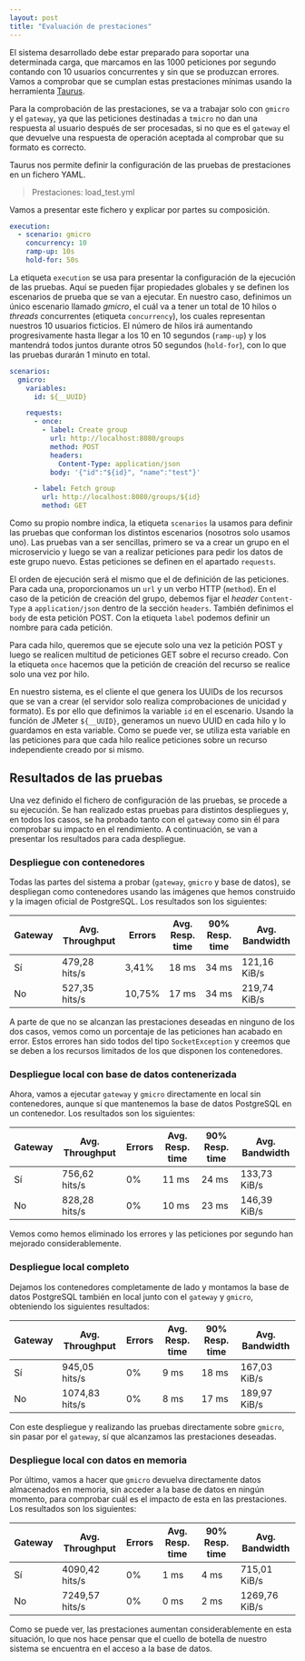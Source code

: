 ```yaml
---
layout: post
title: "Evaluación de prestaciones"
---
```


El sistema desarrollado debe estar preparado para soportar una determinada carga, que marcamos en las 1000 peticiones por segundo contando con 10 usuarios concurrentes y sin que se produzcan errores. Vamos a comprobar que se cumplan estas prestaciones mínimas usando la herramienta [Taurus](https://gettaurus.org/).

Para la comprobación de las prestaciones, se va a trabajar solo con `gmicro` y el `gateway`, ya que las peticiones destinadas a `tmicro` no dan una respuesta al usuario después de ser procesadas, si no que es el `gateway` el que devuelve una respuesta de operación aceptada al comprobar que su formato es correcto.

Taurus nos permite definir la configuración de las pruebas de prestaciones en un fichero YAML.

> Prestaciones: load_test.yml

Vamos a presentar este fichero y explicar por partes su composición.

```yaml
execution:
  - scenario: gmicro
    concurrency: 10
    ramp-up: 10s
    hold-for: 50s
```
    
La etiqueta `execution` se usa para presentar la configuración de la ejecución de las pruebas. Aquí se pueden fijar propiedades globales y se definen los escenarios de prueba que se van a ejecutar. En nuestro caso, definimos un único escenario llamado _gmicro_, el cuál va a tener un total de 10 hilos o _threads_ concurrentes (etiqueta `concurrency`), los cuales representan nuestros 10 usuarios ficticios. El número de hilos irá aumentando progresivamente hasta llegar a los 10 en 10 segundos (`ramp-up`) y los mantendrá todos juntos durante otros 50 segundos (`hold-for`), con lo que las pruebas durarán 1 minuto en total.

```yaml
scenarios:
  gmicro:
    variables:
      id: ${__UUID}

    requests:
      - once:
        - label: Create group
          url: http://localhost:8080/groups
          method: POST
          headers:
            Content-Type: application/json
          body: '{"id":"${id}", "name":"test"}'

      - label: Fetch group
        url: http://localhost:8080/groups/${id}
        method: GET

```

Como su propio nombre indica, la etiqueta `scenarios` la usamos para definir las pruebas que conforman los distintos escenarios (nosotros solo usamos uno). Las pruebas van a ser sencillas, primero se va a crear un grupo en el microservicio y luego se van a realizar peticiones para pedir los datos de este grupo nuevo. Estas peticiones se definen en el apartado `requests`.

El orden de ejecución será el mismo que el de definición de las peticiones. Para cada una, proporcionamos un `url` y un verbo HTTP (`method`). En el caso de la petición de creación del grupo, debemos fijar el _header_ `Content-Type` a `application/json` dentro de la sección `headers`. También definimos el `body` de esta petición POST. Con la etiqueta `label` podemos definir un nombre para cada petición.

Para cada hilo, queremos que se ejecute solo una vez la petición POST y luego se realicen multitud de peticiones GET sobre el recurso creado. Con la etiqueta `once` hacemos que la petición de creación del recurso se realice solo una vez por hilo.

En nuestro sistema, es el cliente el que genera los UUIDs de los recursos que se van a crear (el servidor solo realiza comprobaciones de unicidad y formato). Es por ello que definimos la variable `id` en el escenario. Usando la función de JMeter `${__UUID}`, generamos un nuevo UUID en cada hilo y lo guardamos en esta variable. Como se puede ver, se utiliza esta variable en las peticiones para que cada hilo realice peticiones sobre un recurso independiente creado por si mismo.

## Resultados de las pruebas

Una vez definido el fichero de configuración de las pruebas, se procede a su ejecución. Se han realizado estas pruebas para distintos despliegues y, en todos los casos, se ha probado tanto con el `gateway` como sin él para comprobar su impacto en el rendimiento. A continuación, se van a presentar los resultados para cada despliegue.

### Despliegue con contenedores

Todas las partes del sistema a probar (`gateway`, `gmicro` y base de datos), se despliegan como contenedores usando las imágenes que hemos construido y la imagen oficial de PostgreSQL. Los resultados son los siguientes:

|Gateway|Avg. Throughput|Errors|Avg. Resp. time|90% Resp. time|Avg. Bandwidth|
|-------|---------------|------|---------------|--------------|--------------|
|Sí     |479,28 hits/s  |3,41% |18 ms          |34 ms         |121,16 KiB/s  |
|No     |527,35 hits/s  |10,75%|17 ms          |34 ms         |219,74 KiB/s  |

A parte de que no se alcanzan las prestaciones deseadas en ninguno de los dos casos, vemos como un porcentaje de las peticiones han acabado en error. Estos errores han sido todos del tipo `SocketException` y creemos que se deben a los recursos limitados de los que disponen los contenedores.

### Despliegue local con base de datos contenerizada

Ahora, vamos a ejecutar `gateway` y `gmicro` directamente en local sin contenedores, aunque sí que mantenemos la base de datos PostgreSQL en un contenedor. Los resultados son los siguientes:

|Gateway|Avg. Throughput|Errors|Avg. Resp. time|90% Resp. time|Avg. Bandwidth|
|-------|---------------|------|---------------|--------------|--------------|
|Sí     |756,62 hits/s  |0%    |11 ms          |24 ms         |133,73 KiB/s  |
|No     |828,28 hits/s  |0%    |10 ms          |23 ms         |146,39 KiB/s  |

Vemos como hemos eliminado los errores y las peticiones por segundo han mejorado considerablemente.

### Despliegue local completo

Dejamos los contenedores completamente de lado y montamos la base de datos PostgreSQL también en local junto con el `gateway` y `gmicro`, obteniendo los siguientes resultados:

|Gateway|Avg. Throughput|Errors|Avg. Resp. time|90% Resp. time|Avg. Bandwidth|
|-------|---------------|------|---------------|--------------|--------------|
|Sí     |945,05 hits/s  |0%    |9 ms           |18 ms         |167,03 KiB/s  |
|No     |1074,83 hits/s |0%    |8 ms           |17 ms         |189,97 KiB/s  |

Con este despliegue y realizando las pruebas directamente sobre `gmicro`, sin pasar por el `gateway`, sí que alcanzamos las prestaciones deseadas.

### Despliegue local con datos en memoria

Por último, vamos a hacer que `gmicro` devuelva directamente datos almacenados en memoria, sin acceder a la base de datos en ningún momento, para comprobar cuál es el impacto de esta en las prestaciones. Los resultados son los siguientes:

|Gateway|Avg. Throughput|Errors|Avg. Resp. time|90% Resp. time|Avg. Bandwidth|
|-------|---------------|------|---------------|--------------|--------------|
|Sí     |4090,42 hits/s |0%    |1 ms           |4 ms          |715,01 KiB/s  |
|No     |7249,57 hits/s |0%    |0 ms           |2 ms          |1269,76 KiB/s |

Como se puede ver, las prestaciones aumentan considerablemente en esta situación, lo que nos hace pensar que el cuello de botella de nuestro sistema se encuentra en el acceso a la base de datos.